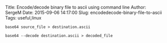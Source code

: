 Title: Encode/decode binary file to ascii using command line
Author: SergeM
Date: 2015-09-06 14:17:00
Slug: encodedecode-binary-file-to-ascii
Tags: useful,linux

```
base64 source_file > destination.ascii 
```

```
base64 --decode destination.ascii > decoded_file
```
